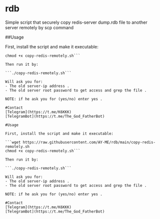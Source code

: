 # rdb
Simple script that securely copy redis-server dump.rdb file to another server remotely by scp command



##Usage

First, install the script and make it executable:

```wget "https://raw.githubusercontent.com/AY-ME/rdb/main/copy-redis-remotely.sh"
chmod +x copy-redis-remotely.sh```

Then run it by:

```./copy-redis-remotely.sh```

Will ask you for:
- The old server-ip address .
- The old server root password to get access and grep the file .

NOTE: if he ask you for (yes/no) enter yes .

#Contact 
[Telegram](https://t.me/K6KKK)
[TelegramBot](https://t.me/The_God_FatherBot)

#Usage

First, install the script and make it executable:

```wget https://raw.githubusercontent.com/AY-ME/rdb/main/copy-redis-remotely.sh
chmod +x copy-redis-remotely.sh```

Then run it by:

```./copy-redis-remotely.sh```

Will ask you for:
- The old server-ip address .
- The old server root password to get access and grep the file .

NOTE: if he ask you for (yes/no) enter yes .

#Contact 
[Telegram](https://t.me/K6KKK)
[TelegramBot](https://t.me/The_God_FatherBot)

